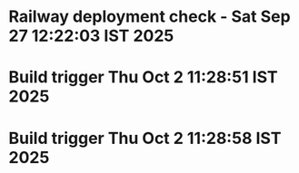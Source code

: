 # Railway deployment check - Sat Sep 27 12:22:03 IST 2025
# Build trigger Thu Oct  2 11:28:51 IST 2025
# Build trigger Thu Oct  2 11:28:58 IST 2025
